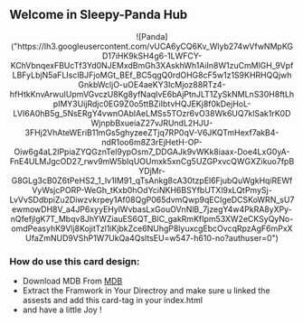 
## Welcome in Sleepy-Panda Hub
<p align="center" width="100%">
  ![Panda]("https://lh3.googleusercontent.com/vUCA6yCQ6Kv_Wlyb274wVfwNMpKGD17iHK9kSH4g6-1LWFCY-KChVbnqexFBUcTf3Yd0NJEMxdBmGh3XAskhWh1AiIn8W1zuCmMlGH_9VpfLBFyLbjN5aFLIsclBJFjoMGt_BEf_BC5qgQ0rdOHG8cF5w1z1S9KHRHQQjwhGnkbWcljO-uOE4aeKY3IcMjoz88RTz4-hfHtkKnvArwuIUpmVGvczU8Kg8yfNaqIvE6bAjPtnJLT1ZySkNMLnS30H8ftLhpIMY3UijRdjc0EG9Z0o5ttBZiIbtvHQJEKj8f0kDejHoL-LVI6A0hB5g_5NsERgY4vwnOAblAeLMSs5TOzr6vO38Wk6UQ7klSak1rK0DWjnpbBxueiaZ27vJRUndL2HJU-3FHj2VhAteWEriB11mGs5ghyzeeZTjq7RP0qV-V6JKQTmHexf7akB4-ndR1oo6m8Z3rEjHetH-OP-Oiw6g4aL2IPpiaZYQGznTel9ypOsm7_DDGAJk9vWKk8iaax-Doe4LxG0yA-FnE4ULMJgcOD27_rwv9mW5bIqUOUmxk5xnCg5UZGPxvcQWGXZikuo7fpBYDjMr-G8GLg3cB0Z6tPeHS2_1_lv1IM91_qTsAnkg8cA30tzpEl6FjubQuWgkHqiREWfVyWsjcPORP-WeGh_tKxb0hOdYciNKH6BSYfbUTXl9xLQtPmySj-LvVvSDdbpiZu2Diwzvkrpey1Af08QgP065dvmQwp9qECIgeDCSKoWRN_sU7ewmowDH8V_a4JP6xyyEHylWvbasLxGouOVnNlB_7jzegY4w4PkRA8yXPy-nQfefjlgK7T_Mbqv8JhYWZiauES6QT_BlC_gakRmKfIpm53XW2eCKSyQyNo-omdPeasyhK9Vlj8KojitTzl1iKjbkZce6NUhgP8lyuxcgEbcOvcqRpzAgF6mPxXUfaZmNUD9VShP1W7UkQa4QsltsEU=w547-h610-no?authuser=0")
</p>

### How do use this card design:
- Download MDB From   [MDB](https://mdbootstrap.com/docs/standard/getting-started/installation/)
- Extract the Framwork in Your Directroy and make sure u linked the assests and add this card-tag in your index.html
- and have a little Joy !
